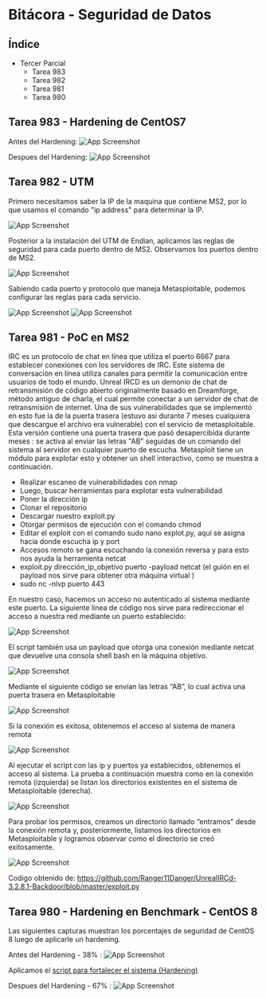 # Bitácora - Seguridad de Datos

## Índice

 - Tercer Parcial
    - Tarea 983
    - Tarea 982
    - Tarea 981
    - Tarea 980
    
## 

## Tarea 983 - Hardening de CentOS7

Antes del Hardening:
![App Screenshot](https://github.com/v-Chriz-v/Seguridad_Datos/blob/main/Bitacora/Tercer%20parcial/Images/HardeningAntes.png)

Despues del Hardening:
![App Screenshot](https://github.com/v-Chriz-v/Seguridad_Datos/blob/main/Bitacora/Tercer%20parcial/Images/HardeningDespues.png)

##

## Tarea 982 - UTM

Primero necesitamos saber la IP de la maquina que contiene MS2, por lo que usamos el comando "ip address" para determinar la IP.

![App Screenshot](https://github.com/v-Chriz-v/Seguridad_Datos/blob/main/Bitacora/Tercer%20parcial/Images/IpMS2.png)

Posterior a la instalación del UTM de Endian, aplicamos las reglas de seguridad para cada puerto dentro de MS2. Observamos los puertos dentro de MS2.

![App Screenshot](https://github.com/v-Chriz-v/Seguridad_Datos/blob/main/Bitacora/Tercer%20parcial/Images/puertos.png)

Sabiendo cada puerto y protocolo que maneja Metasploitable, podemos configurar las reglas para cada servicio. 

![App Screenshot](https://github.com/v-Chriz-v/Seguridad_Datos/blob/main/Bitacora/Tercer%20parcial/Images/Pt1_Reglas.png)
![App Screenshot](https://github.com/v-Chriz-v/Seguridad_Datos/blob/main/Bitacora/Tercer%20parcial/Images/Pt2_Reglas.png)
##

## Tarea 981 - PoC en MS2

IRC es un protocolo de chat en línea que utiliza el puerto 6667 para establecer conexiones con los servidores de IRC. Este sistema de conversación en línea utiliza canales para permitir la comunicación entre usuarios de todo el mundo.
Unreal IRCD es un demonio de chat de retransmisión de código abierto  originalmente basado en Dreamforge, método antiguo de charla, el cual permite conectar a un servidor de chat de retransmisión de internet. Una de sus vulnerabilidades que se implementó en esto fue la de la puerta trasera (estuvo asi durante 7 meses cualquiera que descargue el archivo era vulnerable) con el servicio de metasploitable. 
Esta versión contiene una puerta trasera que pasó desapercibida durante meses : se activa al enviar las letras "AB" seguidas de un comando del sistema al servidor en cualquier puerto de escucha. Metasploit tiene un módulo para explotar esto y obtener un shell interactivo, como se muestra a continuación.

* Realizar escaneo de vulnerabilidades con nmap 
* Luego, buscar herramientas para explotar esta vulnerabilidad
* Poner la dirección ip 
* Clonar el repositorio
* Descargar nuestro exploit.py 
* Otorgar permisos de ejecución con el comando chmod
* Editar el exploit con el comando sudo nano explot.py, aquí se asigna hacia donde escucha ip y port  
* Accesos remoto se gana escuchando la conexión reversa y para esto nos ayuda la herramienta netcat 
* exploit.py dirección_ip_objetivo puerto -payload netcat (el guión en el payload nos sirve para obtener otra máquina virtual )
* sudo nc -nlvp puerto 443

En nuestro caso, hacemos un acceso no autenticado al sistema mediante este puerto. La siguiente línea de código nos sirve para redireccionar el acceso a nuestra red mediante un puerto establecido:

![App Screenshot](https://github.com/v-Chriz-v/Seguridad_Datos/blob/main/Bitacora/Tercer%20parcial/Images/configip.png)

El script también usa un payload que otorga una conexión mediante netcat que devuelve una consola shell bash en la máquina objetivo.

![App Screenshot](https://github.com/v-Chriz-v/Seguridad_Datos/blob/main/Bitacora/Tercer%20parcial/Images/payloadsestablecidos.png)

Mediante el siguiente código se envían las letras “AB”, lo cual activa una puerta trasera en Metasploitable

![App Screenshot](https://github.com/v-Chriz-v/Seguridad_Datos/blob/main/Bitacora/Tercer%20parcial/Images/cadenaAB.png)

Si la conexión es exitosa, obtenemos el acceso al sistema de manera remota

![App Screenshot](https://github.com/v-Chriz-v/Seguridad_Datos/blob/main/Bitacora/Tercer%20parcial/Images/conexionrecibida.png)

Al ejecutar el script con las ip y puertos ya establecidos, obtenemos el acceso al sistema. La prueba a continuación muestra como en la conexión remota (izquierda) se listan los directorios existentes en el sistema de Metasploitable (derecha).

![App Screenshot](https://github.com/v-Chriz-v/Seguridad_Datos/blob/main/Bitacora/Tercer%20parcial/Images/entrandoalavm.png)

Para probar los permisos, creamos un directorio llamado “entramos” desde la conexión remota y, posteriormente, listamos los directorios en Metasploitable y logramos observar como el directorio se creó exitosamente.

![App Screenshot](https://github.com/v-Chriz-v/Seguridad_Datos/blob/main/Bitacora/Tercer%20parcial/Images/exploitfuncionando.png)

Codigo obtenido de: https://github.com/Ranger11Danger/UnrealIRCd-3.2.8.1-Backdoor/blob/master/exploit.py


##

## Tarea 980 - Hardening en Benchmark - CentOS 8

Las siguientes capturas muestran los porcentajes de seguridad de CentOS 8 luego de aplicarle un hardening.

Antes del Hardening - 38% :
![App Screenshot](https://github.com/v-Chriz-v/Seguridad_Datos/blob/main/Bitacora/Tercer%20parcial/Images/CentOS8.png)

Aplicamos el [script para fortalecer el sistema (Hardening)](https://github.com/v-Chriz-v/Seguridad_Datos/blob/main/Bitacora/Tercer%20parcial/CentOS8.sh)

Despues del Hardening - 67% :
![App Screenshot](https://github.com/v-Chriz-v/Seguridad_Datos/blob/main/Bitacora/Tercer%20parcial/Images/CentOS8-hardening.png)

##